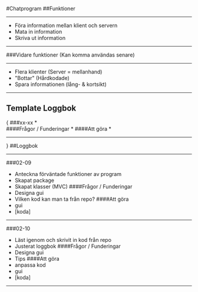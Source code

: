 #Chatprogram
##Funktioner
****
- Föra information mellan klient och servern 
- Mata in information 
- Skriva ut information

****
###Vidare funktioner 
(Kan komma användas senare)
****
- Flera klienter (Server = mellanhand)
- "Bottar" (Hårdkodade)
- Spara informationen (lång- & kortsikt)
****

## Template Loggbok
{
###xx-xx
*  
####Frågor / Funderingar
* 
####Att göra
* 
****
}
##Loggbok
****
###02-09
* Anteckna förväntade funktioner av program
* Skapat package 
* Skapat klasser (MVC)
####Frågor / Funderingar
* Designa gui 
* Vilken kod kan man ta från repo?
####Att göra
* gui
* [koda]
****
###02-10
* Läst igenom och skrivit in kod från repo
* Justerat loggbok
####Frågor / Funderingar
* Designa gui
* Tips 
####Att göra
* anpassa kod
* gui
* [koda]
****